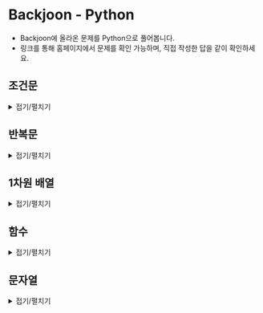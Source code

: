 # Backjoon - Python

- Backjoon에 올라온 문제를 Python으로 풀어봅니다.
- 링크를 통해 홈페이지에서 문제를 확인 가능하며, 직접 작성한 답을 같이 확인하세요.

## 조건문
<details>
<summary>접기/펼치기</summary>
<div markdown="1" style="padding-left:40px;">
1. <A href = "https://www.acmicpc.net/problem/1330" target = "blank" > 두 수 비교하기 </A>
▶<A href = "chap02/01두수비교하기.py" target = "blank" > 정답 </A><br>
2. <A href = "https://www.acmicpc.net/problem/9498" target = "blank" > 시험 성적 </A>
▶<A href = "chap02/02시험성적.py" target = "blank" > 정답 </A><br>
3. <A href = "https://www.acmicpc.net/problem/2753" target = "blank" > 윤년 </A>
▶<A href = "chap02/03윤년.py" target = "blank" > 정답 </A><br>
4. <A href = "https://www.acmicpc.net/problem/14681" target = "blank" > 사분면 고르기 </A>
▶<A href = "chap02/04사분면고르기.py" target = "blank" > 정답 </A><br>
5. <A href = "https://www.acmicpc.net/problem/2884" target = "blank" > 알람 시계 </A>
▶<A href = "chap02/05알람시계.py" target = "blank" > 정답 </A><br>
6. <A href = "https://www.acmicpc.net/problem/2525" target = "blank" > 오븐 시계 </A>
▶<A href = "chap02/06오븐시계.py" target = "blank" > 정답 </A><br>
7. <A href = "https://www.acmicpc.net/problem/2480" target = "blank" > 주사위 세개 </A>
▶<A href = "chap02/07주사위세개.py" target = "blank" > 정답 </A><br>
</div>
</details>

## 반복문
<details>
<summary>접기/펼치기</summary>
<div markdown="1" style="padding-left:40px;">
1. <A href = "https://www.acmicpc.net/problem/2739" target = "blank" > 구구단 </A>
▶<A href = "chap03/01구구단.py" target = "blank" > 정답 </A><br>
2. <A href = "https://www.acmicpc.net/problem/10950" target = "blank" > A+B - 3 </A>
▶<A href = "chap03/02A+B-3.py" target = "blank" > 정답 </A><br>
3. <A href = "https://www.acmicpc.net/problem/8393" target = "blank" > 합 </A>
▶<A href = "chap03/03합.py" target = "blank" > 정답 </A><br>
4. <A href = "https://www.acmicpc.net/problem/15552" target = "blank" > 빠른 A+B </A>
▶<A href = "chap03/04빠른A+B.py" target = "blank" > 정답 </A><br>
5. <A href = "https://www.acmicpc.net/problem/2741" target = "blank" > N 찍기 </A>
▶<A href = "chap03/05N찍기.py" target = "blank" > 정답 </A><br>
6. <A href = "https://www.acmicpc.net/problem/2742" target = "blank" > 기찍 N </A>
▶<A href = "chap03/06기찍N.py" target = "blank" > 정답 </A><br>
7. <A href = "https://www.acmicpc.net/problem/11021" target = "blank" > A+B - 7 </A>
▶<A href = "chap03/07A+B-7.py" target = "blank" > 정답 </A><br>
8. <A href = "https://www.acmicpc.net/problem/11022" target = "blank" > A+B - 8 </A>
▶<A href = "chap03/08A+B-8.py" target = "blank" > 정답 </A><br>
9. <A href = "https://www.acmicpc.net/problem/2438" target = "blank" > 별 찍기 - 1 </A>
▶<A href = "chap03/09별찍기-1.py" target = "blank" > 정답 </A><br>
10. <A href = "https://www.acmicpc.net/problem/2439" target = "blank" > 별 찍기 - 2 </A>
▶<A href = "chap03/10별찍기-2.py" target = "blank" > 정답 </A><br>
11. <A href = "https://www.acmicpc.net/problem/10871" target = "blank" > X보다 작은 수 </A>
▶<A href = "chap03/11X보다작은수.py" target = "blank" > 정답 </A><br>
12. <A href = "https://www.acmicpc.net/problem/10952" target = "blank" > A+B - 5 </A>
▶<A href = "chap03/12A+B-5.py" target = "blank" > 정답 </A><br>
13. <A href = "https://www.acmicpc.net/problem/10951" target = "blank" > A+B - 4 </A>
▶<A href = "chap03/13A+B-4.py" target = "blank" > 정답 </A><br>
14. <A href = "https://www.acmicpc.net/problem/1110" target = "blank" > 더하기 사이클 </A>
▶<A href = "chap03/14더하기사이클.py" target = "blank" > 정답 </A><br>
</div>
</details>

## 1차원 배열
<details>
<summary>접기/펼치기</summary>
<div markdown="1" style="padding-left:40px;">
1. <A href = "https://www.acmicpc.net/problem/10818" target = "blank" > 최소, 최대 </A>
▶<A href = "chap04/01최소최대.py" target = "blank" > 정답 </A><br>
2. <A href = "https://www.acmicpc.net/problem/2562" target = "blank" > 최댓값 </A>
▶<A href = "chap04/02최댓값.py" target = "blank" > 정답 </A><br>
3. <A href = "https://www.acmicpc.net/problem/2577" target = "blank" > 숫자의 개수 </A>
▶<A href = "chap04/03숫자의개수.py" target = "blank" > 정답 </A><br>
4. <A href = "https://www.acmicpc.net/problem/3052" target = "blank" > 나머지 </A>
▶<A href = "chap04/04나머지.py" target = "blank" > 정답 </A><br>
5. <A href = "https://www.acmicpc.net/problem/1546" target = "blank" > 	평균 </A>
▶<A href = "chap04/05평균.py" target = "blank" > 정답 </A><br>
6. <A href = "https://www.acmicpc.net/problem/8958" target = "blank" > 	OX퀴즈 </A>
▶<A href = "chap04/06OX퀴즈.py" target = "blank" > 정답 </A><br>
7. <A href = "https://www.acmicpc.net/problem/4344" target = "blank" > 평균은 넘겠지 </A>
▶<A href = "chap04/07평균은넘겠지.py" target = "blank" > 정답 </A><br>
</div>
</details>

## 함수
<details>
<summary>접기/펼치기</summary>
<div markdown="1" style="padding-left:40px;">
1. <A href = "https://www.acmicpc.net/problem/15596" target = "blank" > 정수 N개의 합 </A>
▶<A href = "chap05/01정수N개의합.py" target = "blank" > 정답 </A><br>
2. <A href = "https://www.acmicpc.net/problem/4673" target = "blank" > 셀프 넘버 </A>
▶<A href = "chap05/02셀프넘버.py" target = "blank" > 정답 </A><br>
3. <A href = "https://www.acmicpc.net/problem/1065" target = "blank" > 한수 </A>
▶<A href = "chap05/03한수.py" target = "blank" > 정답 </A><br>
</div>
</details>

## 문자열
<details>
<summary>접기/펼치기</summary>
<div markdown="1" style="padding-left:40px;">
1. <A href = "https://www.acmicpc.net/problem/11654" target = "blank" > 아스키 코드 </A>
▶<A href = "chap06/01아스키코드.py" target = "blank" > 정답 </A><br>
2. <A href = "https://www.acmicpc.net/problem/11720" target = "blank" > 숫자의 합 </A>
▶<A href = "chap06/02숫자의합.py" target = "blank" > 정답 </A><br>
3. <A href = "https://www.acmicpc.net/problem/10809" target = "blank" > 알파벳 찾기 </A>
▶<A href = "chap06/03알파벳찾기.py" target = "blank" > 정답 </A><br>
4. <A href = "https://www.acmicpc.net/problem/2675" target = "blank" > 문자열 반복 </A>
▶<A href = "chap06/04문자열반복.py" target = "blank" > 정답 </A><br>
5. <A href = "https://www.acmicpc.net/problem/1157" target = "blank" > 단어 공부 </A>
▶<A href = "chap06/05단어공부.py" target = "blank" > 정답 </A><br>
6. <A href = "https://www.acmicpc.net/problem/1152" target = "blank" > 단어의 개수 </A>
▶<A href = "chap06/06단어의개수.py" target = "blank" > 정답 </A><br>
7. <A href = "https://www.acmicpc.net/problem/2908" target = "blank" > 상수</A>
▶<A href = "chap06/07상수.py" target = "blank" > 정답 </A><br>
8. <A href = "https://www.acmicpc.net/problem/5622" target = "blank" > 다이얼</A>
▶<A href = "chap06/08다이얼.py" target = "blank" > 정답 </A><br>
9. <A href = "https://www.acmicpc.net/problem/2941" target = "blank" > 크로아티아 알파벳 </A>
▶<A href = "chap06/09크로아티아알파벳.py" target = "blank" > 정답 </A><br>
10. <A href = "https://www.acmicpc.net/problem/1316" target = "blank" > 그룹 단어 체커 </A>
▶<A href = "chap06/10그룹단어체커.py" target = "blank" > 정답 </A><br>
</div>
</details>
